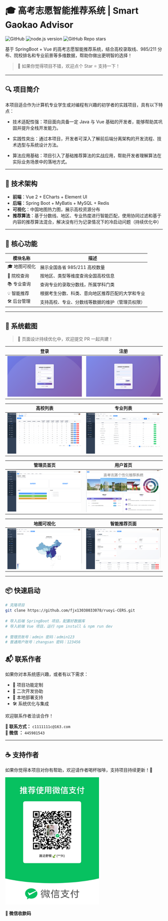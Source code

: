 # 🎓 高考志愿智能推荐系统 | Smart Gaokao Advisor

![GitHub](https://img.shields.io/github/license/fjx13038033078/ruoyi-CERS)
![node.js version](https://img.shields.io/badge/nodejs-18+-orange.svg)
![GitHub Repo stars](https://img.shields.io/github/stars/fjx13038033078/ruoyi-CERS)

基于 SpringBoot + Vue 的高考志愿智能推荐系统，结合高校录取线、985/211 分布、院校排名和专业前景等多维数据，帮助你做出更明智的选择！

> 📌 如果你觉得项目不错，欢迎点个 Star ⭐ 支持一下！

---

## 🔍 项目简介

本项目适合作为计算机专业学生或对编程有兴趣的初学者的实践项目，具有以下特点：

- 技术适配性强：项目面向具备一定 Java 与 Vue 基础的开发者，能够帮助其巩固并提升全栈开发能力。

- 实践性突出：通过本项目，开发者可深入了解前后端分离架构的开发流程、技术选型与系统设计方法。

- 算法应用基础：项目引入了基础推荐算法的实战应用，帮助开发者理解算法在实际业务场景中的落地方式。

---

## 🚀 技术架构

- **前端**：Vue 2 + ECharts + Element UI
- **后端**：Spring Boot + MyBatis + MySQL + Redis
- **可视化**：中国地图热力图，展示高校资源分布
- **推荐算法**：基于分数线、地区、专业热度进行智能匹配，使用协同过滤和基于内容的推荐算法混合，解决没有行为记录情况下的冷启动问题（持续优化中）

---

## 🧩 核心功能

| 模块名称     | 描述                                                         |
|--------------|--------------------------------------------------------------|
| 🎓 地图可视化 | 展示全国各省 985/211 高校数量        |
| 🏫 院校查询   | 按地区、类型等维度查询全国高校信息                   |
| 📚 专业查询   | 查询专业的录取分数线，所属学科门类                       |
| 💡 智能推荐   | 根据考生分数、科类、意向地区推荐匹配的大学和专业           |
| 🛠️ 后台管理  | 支持高校、专业、分数线等数据的维护（管理员权限）          |

---

## 📸 系统截图

> 🚧 页面设计持续优化中，欢迎提交 PR 一起共建！

| 登录            | 注册          |
|----------------------|----------------------|
| ![login](./screenshots/login.png) | ![register](./screenshots/register.png) |

| 高校列表            | 专业列表          |
|----------------------|----------------------|
| ![university](./screenshots/university.png) | ![major](./screenshots/major.png) |

| 管理员首页            | 用户首页          |
|----------------------|----------------------|
| ![admin](./screenshots/index2.png) | ![user](./screenshots/index1.png) |


| 地图可视化            | 智能推荐页面          |
|----------------------|----------------------|
| ![map](./screenshots/map.png) | ![recommend](./screenshots/recommend.png) |



---

## 📦 快速启动

```bash
# 克隆项目
git clone https://github.com/fjx13038033078/ruoyi-CERS.git

# 导入后端 SpringBoot 项目，配置好数据库
# 导入前端 Vue 项目，运行 npm install & npm run dev

# 管理员账号：admin 密码：admin123
# 普通用户账号：zhangsan 密码：123456 
```


## 📬 联系作者

如果你对本系统感兴趣，或者有以下需求：

- 🌟 项目功能定制
- 🚀 二次开发协助
- 🧩 本地部署支持
- 🛠️ 系统优化与集成

欢迎联系作者洽谈合作！

**📧 联系方式：** `c1111111c@163.com`  
**💬 微信 ：** `445981543`  

---

## ☕ 支持作者

如果你觉得本项目对你有帮助，欢迎请作者喝杯咖啡，支持项目持续更新！🎉

<img src="screenshots/wechat_donate.png" alt="微信收款码" width="300" />

**📱 微信收款码**


